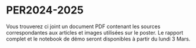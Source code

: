 # PER2024-2025

Vous trouverez ci joint un document PDF contenant les sources correspondantes aux articles et images utilisées sur le poster.
Le rapport complet et le notebook de démo seront disponibles à partir du lundi 3 Mars.
